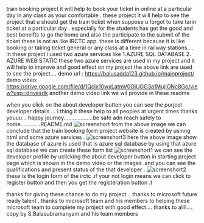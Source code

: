 train booking project 
it will help to book your ticket in online at a particular day in any class as your comfortable .
these project it will help to see the project that u should get the train ticket when suppose u forgot to take tarin ticket at a particular day .
especially for the students has get the good and best beneifts to go the home and also the participate to the submit of the ticket these is not as like IRCTC app.
these is different
because it is like booking or taking ticket general or any class at a time in railway stations....
in these project i used two azure services 
like 1.AZURE SQL DATABASE
   2. AZURE WEB STATIC 
these two azure services are used in my project and it will help to improve and good effect on my project
the above link are used to see the project....
demo url : https://balusadda123.github.io/mainproject/
demo video: https://drive.google.com/file/d/1Qcix10wxLatmV0OiUGG3a1MujIONc8Go/view?usp=drivesdk
another demo video link we wil provide in these readme

when you click on the about developer button you can see the porjcet developer details ...
i thing it these help to all peoples at urgent times thanks youuu...
happy journey...................be safe adn reach safely to home.............README.md
![screenshort](https://user-images.githubusercontent.com/115142889/215776324-1210d0f7-370c-4496-bf85-fa8aa61a8a4f.jpg)
from the above image we can conclude that the train booking form project website is created by usinng html and some azure services .
![screenshort3](https://user-images.githubusercontent.com/115142889/215804315-bb5f1eed-9374-456b-97f3-25e640151f27.jpg)
here the above image show the database of azure is used that is azure sql database by using that azure sql database we can create these form list 
![screenshort1](https://user-images.githubusercontent.com/115142889/215776353-e529fddd-62e4-4e68-8ca6-e0e792b2f050.jpg)
we can see the developer profile by uclicking the about developer button in starting project page which is shown in the demo video or the images .and you can see the qualifications and present status of the that developer .
![screenshort2](https://user-images.githubusercontent.com/115142889/215776375-5b49fa09-1287-4c6e-85bf-7a0373510bde.jpg)
these is the login form of the irctc .if your not login means we can click to register button and then you get the registeration button .t

thanks for giving these chance to do my project ..
thanks to microsoft future ready talent .
thanks to microsoft team and his members to helping these microsoft team to complete my project with good effect....
thanks to allll....
copy by S.Balasubramanyam and his team members
